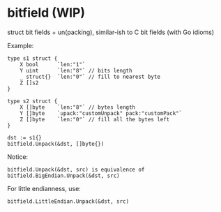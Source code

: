 # bitfield (WIP)
struct bit fields + un(packing), similar-ish to C bit fields (with Go idioms)

Example:
```
type s1 struct {
    X bool      `len:"1"`
    Y uint      `len:"8"` // bits length
    _ struct{}  `len:"0"` // fill to nearest byte
    Z []s2
}

type s2 struct {
    X []byte    `len:"8"` // bytes length
    Y []byte    `upack:"customUnpack" pack:"customPack"`
    Z []byte    `len:"0"` // fill all the bytes left
}

dst := s1{}
bitfield.Unpack(&dst, []byte{})
```

Notice:
```
bitfield.Unpack(&dst, src) is equivalence of bitfield.BigEndian.Unpack(&dst, src)
```
For little endianness, use:
```
bitfield.LittleEndian.Unpack(&dst, src)
```